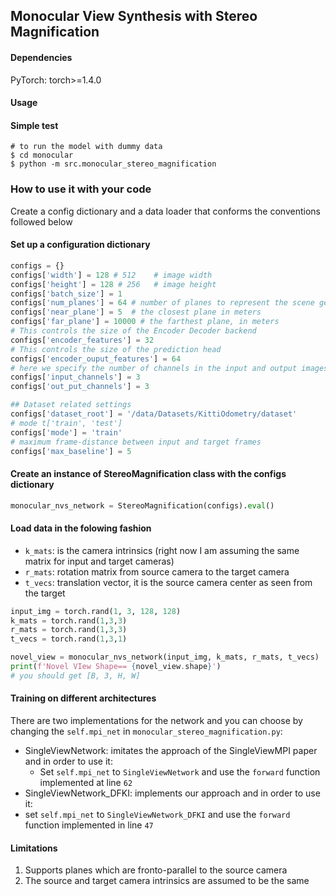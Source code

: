 ## Monocular View Synthesis with Stereo Magnification


#### Dependencies
PyTorch:
      torch>=1.4.0

#### Usage
#### Simple test

```
# to run the model with dummy data
$ cd monocular
$ python -m src.monocular_stereo_magnification

```


### How to use it with your code

Create a config dictionary and a data loader that conforms the conventions followed below

#### Set up a configuration dictionary

```python
configs = {}
configs['width'] = 128 # 512    # image width
configs['height'] = 128 # 256   # image height
configs['batch_size'] = 1
configs['num_planes'] = 64 # number of planes to represent the scene geometry
configs['near_plane'] = 5  # the closest plane in meters
configs['far_plane'] = 10000 # the farthest plane, in meters
# This controls the size of the Encoder Decoder backend
configs['encoder_features'] = 32
# This controls the size of the prediction head
configs['encoder_ouput_features'] = 64
# here we specify the number of channels in the input and output images
configs['input_channels'] = 3
configs['out_put_channels'] = 3

## Dataset related settings
configs['dataset_root'] = '/data/Datasets/KittiOdometry/dataset'
# mode t['train', 'test']
configs['mode'] = 'train'
# maximum frame-distance between input and target frames
configs['max_baseline'] = 5

```
#### Create an instance of StereoMagnification class with the configs dictionary

```python
monocular_nvs_network = StereoMagnification(configs).eval()
```
#### Load data in the folowing fashion
  * ```k_mats```: is the camera intrinsics (right now I am assuming the same matrix for input and target cameras)
  * ```r_mats```: rotation matrix from source camera to the target camera
  * ```t_vecs```: translation vector, it is the source camera center as seen from the target
```python
input_img = torch.rand(1, 3, 128, 128)
k_mats = torch.rand(1,3,3)
r_mats = torch.rand(1,3,3)
t_vecs = torch.rand(1,3,1)
```
```python
novel_view = monocular_nvs_network(input_img, k_mats, r_mats, t_vecs)
print(f'Novel VIew Shape== {novel_view.shape}')
# you should get [B, 3, H, W]
```

#### Training on different architectures
There are two implementations for the network and you can choose by changing the `self.mpi_net` in `monocular_stereo_magnification.py`:
* SingleViewNetwork: imitates the approach of the SingleViewMPI paper and in order to use it:
  * Set `self.mpi_net` to `SingleViewNetwork` and use the `forward` function implemented at line `62`
* SingleViewNetwork_DFKI: implements our approach and in order to use it:
 * set `self.mpi_net` to `SingleViewNetwork_DFKI` and use the `forward` function implemented in line `47`


#### Limitations

1. Supports planes which are fronto-parallel to the source camera
2. The source and target camera intrinsics are assumed to be the same
